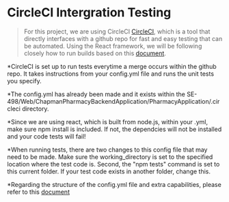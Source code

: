 # CircleCI Intergration Testing

> For this project, we are using CircleCI [CircleCI](https://circleci.com/), which is a tool that directly interfaces with a github repo for fast and easy testing that can be automated.
> Using the React framework, we will be following closely how to run builds based on this [document](https://medium.com/@Zaccc123/https-medium-com-zaccc123-continuous-integration-and-deployment-setup-for-react-app-7b5f4bd76cdd).

*CircleCI is set up to run tests everytime a merge occurs within the github repo. It takes instructions from your config.yml file and runs the unit tests you specify.

*The config.yml has already been made and it exists within the SE-498/Web/ChapmanPharmacyBackendApplication/PharmacyApplication/.circleci directory. 

*Since we are using react, which is built from node.js, within your .yml, make sure npm install is included. If not, the dependcies will not be installed and your code tests will fail!

*When running tests, there are two changes to this config file that may need to be made. Make sure the working_directory is set to the specified location where the test code is. Second, the "npm tests" command is set to this current folder. If your test code exists in another folder, change this.

*Regarding the structure of the config.yml file and extra capabilities, please refer to this [document](https://circleci.com/docs/2.0/sample-config/)



